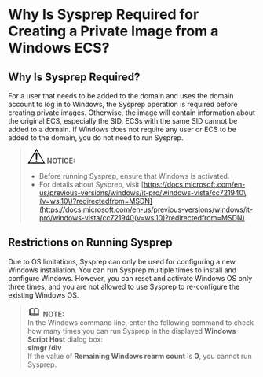 # Why Is Sysprep Required for Creating a Private Image from a Windows ECS?<a name="EN-US_TOPIC_0030742197"></a>

## Why Is Sysprep Required?<a name="section333192292817"></a>

For a user that needs to be added to the domain and uses the domain account to log in to Windows, the Sysprep operation is required before creating private images. Otherwise, the image will contain information about the original ECS, especially the SID. ECSs with the same SID cannot be added to a domain. If Windows does not require any user or ECS to be added to the domain, you do not need to run Sysprep.

>![](public_sys-resources/icon-notice.gif) **NOTICE:**   
>-   Before running Sysprep, ensure that Windows is activated.  
>-   For details about Sysprep, visit  [https://docs.microsoft.com/en-us/previous-versions/windows/it-pro/windows-vista/cc721940\(v=ws.10\)?redirectedfrom=MSDN](https://docs.microsoft.com/en-us/previous-versions/windows/it-pro/windows-vista/cc721940(v=ws.10)?redirectedfrom=MSDN).  

## Restrictions on Running Sysprep<a name="section78101353192812"></a>

Due to OS limitations, Sysprep can only be used for configuring a new Windows installation. You can run Sysprep multiple times to install and configure Windows. However, you can reset and activate Windows OS only three times, and you are not allowed to use Sysprep to re-configure the existing Windows OS.

>![](public_sys-resources/icon-note.gif) **NOTE:**   
>In the Windows command line, enter the following command to check how many times you can run Sysprep in the displayed  **Windows Script Host**  dialog box:  
>**slmgr /dlv**  
>If the value of  **Remaining Windows rearm count**  is  **0**, you cannot run Sysprep.  

